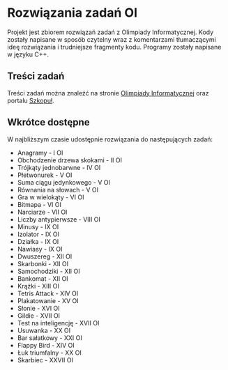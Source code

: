  # Rozwiązania zadań OI

 Projekt jest zbiorem rozwiązań zadań z Olimpiady Informatycznej. Kody zostały napisane w sposób czytelny wraz z komentarzami tłumaczącymi ideę rozwiązania i trudniejsze fragmenty kodu. Programy zostały napisane w języku C++.

 ## Treści zadań

 Treści zadań można znaleźć na stronie [Olimpiady Informatycznej](https://oi.edu.pl/) oraz portalu [Szkopuł](https://szkopul.edu.pl/).

 ## Wkrótce dostępne

 W najbliższym czasie udostępnie rozwiązania do następujących zadań:
 - Anagramy - I OI
- Obchodzenie drzewa skokami - II OI
- Trójkąty jednobarwne - IV OI
- Płetwonurek - V OI
- Suma ciągu jedynkowego - V OI
- Równania na słowach - V OI
- Gra w wielokąty - VI OI
- Bitmapa - VI OI
- Narciarze - VII OI
- Liczby antypierwsze - VIII OI
- Minusy - IX OI
- Izolator - IX OI
- Działka - IX OI
- Nawiasy - IX OI
- Dwuszereg - XII OI
- Skarbonki - XII OI
- Samochodziki - XII OI
- Bankomat - XII OI
- Krążki - XIII OI
- Tetris Attack - XIV OI
- Plakatowanie - XV OI
- Słonie - XVI OI
- Gildie - XVII OI
- Test na inteligencję - XVII OI
- Usuwanka - XX OI
- Bar sałatkowy - XXI OI
- Flappy Bird - XIV OI
- Łuk triumfalny - XX OI
- Skarbiec - XXVII OI
